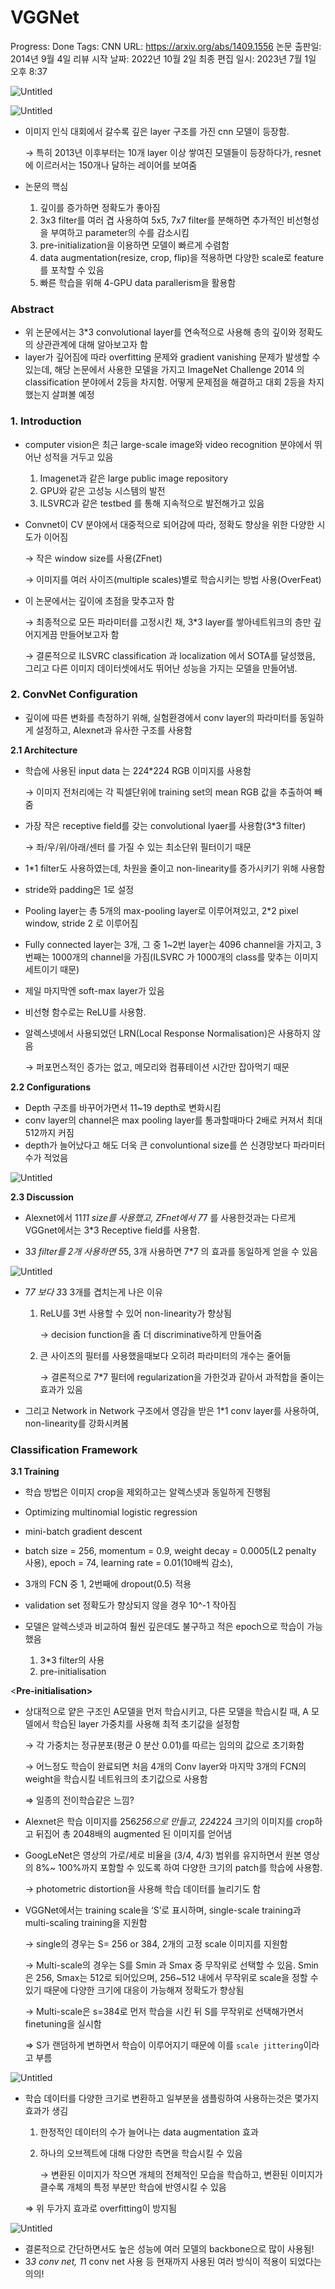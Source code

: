 # VGGNet

Progress: Done
Tags: CNN
URL: https://arxiv.org/abs/1409.1556
논문 출판일: 2014년 9월 4일
리뷰 시작 날짜: 2022년 10월 2일
최종 편집 일시: 2023년 7월 1일 오후 8:37

![Untitled](Untitled.png)

![Untitled](Untitled%201.png)

- 이미지 인식 대회에서 갈수록 깊은 layer 구조를 가진 cnn 모델이 등장함.
    
    → 특히 2013년 이후부터는 10개 layer 이상 쌓여진 모델들이 등장하다가, resnet에 이르러서는 150개나 달하는 레이어를 보여줌
    

- 논문의 핵심
    1. 깊이를 증가하면 정확도가 좋아짐
    2. 3x3 filter를 여러 겹 사용하여 5x5, 7x7 filter를 분해하면 추가적인 비선형성을 부여하고 parameter의 수를 감소시킴
    3. pre-initialization을 이용하면 모델이 빠르게 수렴함
    4. data augmentation(resize, crop, flip)을 적용하면 다양한 scale로 feature를 포착할 수 있음
    5. 빠른 학습을 위해 4-GPU data parallerism을 활용함

### Abstract

- 위 논문에서는 3*3 convolutional layer를 연속적으로 사용해 층의 깊이와 정확도의 상관관계에 대해 알아보고자 함
- layer가 깊어짐에 따라 overfitting 문제와 gradient vanishing 문제가 발생할 수 있는데, 해당 논문에서 사용한 모델을 가지고 ImageNet Challenge 2014 의 classification 분야에서 2등을 차지함. 어떻게 문제점을 해결하고 대회 2등을 차지했는지 살펴볼 예정

### 1. Introduction

- computer vision은 최근 large-scale image와 video recognition 분야에서 뛰어난 성적을 거두고 있음
    1. Imagenet과 같은 large public image repository
    2. GPU와 같은 고성능 시스템의 발전
    3. ILSVRC과 같은 testbed 를 통해 지속적으로 발전해가고 있음

- Convnet이 CV 분야에서 대중적으로 되어감에 따라, 정확도 향상을 위한 다양한 시도가 이어짐
    
    → 작은 window size를 사용(ZFnet)
    
    → 이미지를 여러 사이즈(multiple scales)별로 학습시키는 방법 사용(OverFeat)
    

- 이 논문에서는 깊이에 초점을 맞추고자 함
    
    → 최종적으로 모든 파라미터를 고정시킨 채, 3*3 layer를 쌓아네트워크의 층만 깊어지게끔 만들어보고자 함
    
    → 결론적으로 ILSVRC classification 과 localization 에서 SOTA를 달성했음, 그리고 다른 이미지 데이터셋에서도 뛰어난 성능을 가지는 모델을 만들어냄.
    

### 2. ConvNet Configuration

- 깊이에 따른 변화를 측정하기 위해, 실험환경에서 conv layer의 파라미터를 동일하게 설정하고, Alexnet과 유사한 구조를 사용함

**2.1 Architecture**

- 학습에 사용된 input data 는 224*224 RGB 이미지를 사용함
    
    → 이미지 전처리에는 각 픽셀단위에 training set의 mean RGB 값을 추출하여 빼줌
    

- 가장 작은 receptive field를 갖는 convolutional lyaer를 사용함(3*3 filter)
    
    → 좌/우/위/아래/센터 를 가질 수 있는 최소단위 필터이기 때문
    

- 1*1 filter도 사용하였는데, 차원을 줄이고 non-linearity를 증가시키기 위해 사용함

- stride와 padding은 1로 설정

- Pooling layer는 총 5개의 max-pooling layer로 이루어져있고, 2*2 pixel window, stride 2 로 이루어짐

- Fully connected layer는 3개, 그 중 1~2번 layer는 4096 channel을 가지고, 3번째는 1000개의 channel을 가짐(ILSVRC 가 1000개의 class를 맞추는 이미지 세트이기 때문)

- 제일 마지막엔 soft-max layer가 있음

- 비선형 함수로는 ReLU를 사용함.

- 알렉스넷에서 사용되었던 LRN(Local Response Normalisation)은 사용하지 않음
    
    → 퍼포먼스적인 증가는 없고, 메모리와 컴퓨테이션 시간만 잡아먹기 때문
    

**2.2 Configurations**

- Depth 구조를 바꾸어가면서 11~19 depth로 변화시킴
- conv layer의 channel은 max pooling layer를 통과할때마다 2배로 커져서 최대 512까지 커짐
- depth가 늘어났다고 해도 더욱 큰 convoluntional size를 쓴 신경망보다 파라미터수가 적었음

![Untitled](Untitled%202.png)

**2.3 Discussion** 

- Alexnet에서 11*11 size를 사용했고, ZFnet에서 7*7 를 사용한것과는 다르게 VGGnet에서는 3*3 Receptive field를 사용함.

- 3*3 filter를 2개 사용하면 5*5, 3개 사용하면 7*7 의 효과를 동일하게 얻을 수 있음

![Untitled](Untitled%203.png)

- 7*7 보다 3*3 3개를 겹치는게 나은 이유
    1. ReLU를 3번 사용할 수 있어 non-linearity가 향상됨
        
        → decision function을 좀 더 discriminative하게 만들어줌
        
    2. 큰 사이즈의 필터를 사용했을때보다 오히려 파라미터의 개수는 줄어듦
        
        → 결론적으로 7*7 필터에 regularization을 가한것과 같아서 과적합을 줄이는 효과가 있음
        
    
- 그리고 Network in Network 구조에서 영감을 받은 1*1 conv layer를 사용하여, non-linearity를 강화시켜봄

### Classification Framework

**3.1 Training** 

- 학습 방법은 이미지 crop을 제외하고는 알렉스넷과 동일하게 진행됨

- Optimizing multinomial logistic regression
- mini-batch gradient descent
- batch size = 256, momentum = 0.9, weight decay = 0.0005(L2 penalty 사용), epoch = 74, learning rate = 0.01(10배씩 감소),
- 3개의 FCN 중 1, 2번째에 dropout(0.5) 적용
- validation set 정확도가 향상되지 않을 경우 10^-1 작아짐

- 모델은 알렉스넷과 비교하여 훨씬 깊은데도 불구하고 적은 epoch으로 학습이 가능했음
    1. 3*3 filter의 사용
    2. pre-initialisation 

<**Pre-initialisation>**

- 상대적으로 얕은 구조인 A모델을 먼저 학습시키고, 다른 모델을 학습시킬 때, A 모델에서 학습된 layer 가중치를 사용해 최적 초기값을 설정함
    
    → 각 가중치는 정규분포(평균 0 분산 0.01)를 따르는 임의의 값으로 초기화함
    
    → 어느정도 학습이 완료되면 처음 4개의 Conv layer와 마지막 3개의 FCN의 weight을 학습시킬 네트워크의 초기값으로 사용함
    
    ⇒ 일종의 전이학습같은 느낌?
    

**<Training image size>**

- Alexnet은 학습 이미지를 256*256으로 만들고, 224*224 크기의 이미지를 crop하고 뒤집어 총 2048배의 augmented 된 이미지를 얻어냄
- GoogLeNet은 영상의 가로/세로 비율을 (3/4, 4/3) 범위를 유지하면서 원본 영상의 8%~ 100%까지 포함할 수 있도록 하여 다양한 크기의 patch를 학습에 사용함.
    
    → photometric distortion을 사용해 학습 데이터를 늘리기도 함
    
- VGGNet에서는 training scale을 ‘S’로 표시하며, single-scale training과 multi-scaling training을 지원함
    
    → single의 경우는 S= 256 or 384, 2개의 고정 scale 이미지를 지원함
    
    → Multi-scale의 경우는 S를 Smin 과 Smax 중 무작위로 선택할 수 있음. Smin 은 256, Smax는 512로 되어있으며, 256~512 내에서 무작위로 scale을 정할 수 있기 때문에 다양한 크기에 대응이 가능해져 정확도가 향상됨
    
    → Multi-scale은 s=384로 먼저 학습을 시킨 뒤 S를 무작위로 선택해가면서 finetuning을 실시함
    
    ⇒ S가 랜덤하게 변하면서 학습이 이루어지기 때문에 이를 `scale jittering`이라고 부름
    

![Untitled](Untitled%204.png)

- 학습 데이터를 다양한 크기로 변환하고 일부분을 샘플링하여 사용하는것은 몇가지 효과가 생김
    1. 한정적인 데이터의 수가 늘어나는 data augmentation 효과
    2. 하나의 오브젝트에 대해 다양한 측면을 학습시킬 수 있음 
        
        → 변환된 이미지가 작으면 개체의 전체적인 모습을 학습하고, 변환된 이미지가 클수록 개체의 특정 부분만 학습에 반영시킬 수 있음
        
    
    ⇒ 위 두가지 효과로 overfitting이 방지됨
    

![Untitled](Untitled%205.png)

- 결론적으로 간단하면서도 높은 성능에 여러 모델의 backbone으로 많이 사용됨!
- 3*3 conv net, 1*1 conv net 사용 등 현재까지 사용된 여러 방식이 적용이 되었다는 의의!